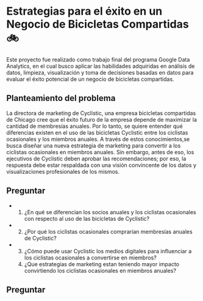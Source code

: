 # Estrategias para el éxito en un Negocio de Bicicletas Compartidas :bike:
Este proyecto fue realizado como trabajo final del programa Google Data Analytics, en el cual busco aplicar las habilidades adquiridas en análisis de datos, limpieza, visualización y toma de decisiones basadas en datos para evaluar el éxito potencial de un negocio de bicicletas compartidas.

## Planteamiento del problema
La directora de marketing de Cyclistic, una empresa bicicletas compartidas de Chicago cree que el éxito futuro de la empresa depende de maximizar la cantidad de membresías anuales. Por lo tanto, se quiere entender qué diferencias existen en el uso de las bicicletas Cyclistic entre los ciclistas ocasionales y los miembros anuales. A través de estos conocimientos,se busca diseñar una nueva estrategia de marketing para convertir a los ciclistas ocasionales en miembros anuales. Sin embargo, antes de eso, los ejecutivos de Cyclistic deben aprobar las recomendaciones; por eso, la respuesta debe estar respaldada con una visión convincente de los datos y visualizaciones profesionales de los mismos.

## Preguntar
- 1.	¿En qué se diferencian los socios anuales y los ciclistas ocasionales con respecto al uso de las bicicletas de Cyclistic?  
- 2.	¿Por qué los ciclistas ocasionales comprarían membresías anuales de Cyclistic?
- 3.	¿Cómo puede usar Cyclistic los medios digitales para influenciar a los ciclistas ocasionales a convertirse en miembros?
  4.	¿Que estrategias de marketing estan teniendo mayor impacto convirtiendo los ciclistas ocasionales en miembros anuales?
 

## Preguntar
